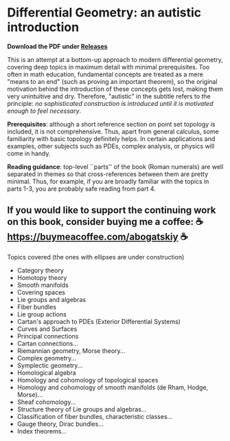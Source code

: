 # Differential Geometry: an autistic introduction

**Download the PDF under [Releases](https://github.com/abogatskiy/Geometry-Autistic-Intro/releases)**

This is an attempt at a bottom-up approach to modern differential geometry, covering deep topics in maximum detail with minimal prerequisites. Too often in math education, fundamental concepts are treated as a mere "means to an end" (such as proving an important theorem), so the original motivation behind the introduction of these concepts gets lost, making them very unintuitive and dry. Therefore, "autistic" in the subtitle refers to the principle: *no sophisticated construction is introduced until it is motivated enough to feel necessary*.

**Prerequisites**: although a short reference section on point set topology is included, it is not comprehensive. Thus, apart from general calculus, some familiarity with basic topology definitely helps. In certain applications and examples, other subjects such as PDEs, complex analysis, or physics will come in handy.

**Reading guidance**: top-level ``parts'' of the book (Roman numerals) are well separated in themes so that cross-references between them are pretty minimal. Thus, for example, if you are broadly familiar with the topics in parts 1-3, you are probably safe reading from part 4.


##    If you would like to support the continuing work on this book, consider buying me a coffee:  ☕ https://buymeacoffee.com/abogatskiy ☕

Topics covered (the ones with ellipses are under construction)
* Category theory
* Homotopy theory
* Smooth manifolds
* Covering spaces
* Lie groups and algebras
* Fiber bundles
* Lie group actions
* Cartan's approach to PDEs (Exterior Differential Systems)
* Curves and Surfaces
* Principal connections
* Cartan connections...
* Riemannian geometry, Morse theory...
* Complex geometry...
* Symplectic geometry...
* Homological algebra
* Homology and cohomology of topological spaces
* Homology and cohomology of smooth manifolds (de Rham, Hodge, Morse)...
* Sheaf cohomology...
* Structure theory of Lie groups and algebras...
* Classification of fiber bundles, characteristic classes...
* Gauge theory, Dirac bundles...
* Index theorems...
